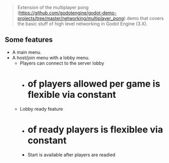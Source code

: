 > Extension of the multiplayer pong (https://github.com/godotengine/godot-demo-projects/tree/master/networking/multiplayer_pong) demo that covers the basic stuff of high level networking in Godot Engine (3.X).

## Some features

* A main menu.
* A host/join menu with a lobby menu.
  * Players can connect to the server lobby
    * # of players allowed per game is flexible via constant
  * Lobby ready feature
    * # of ready players is flexiblee via constant
    * Start is available after players are readied
